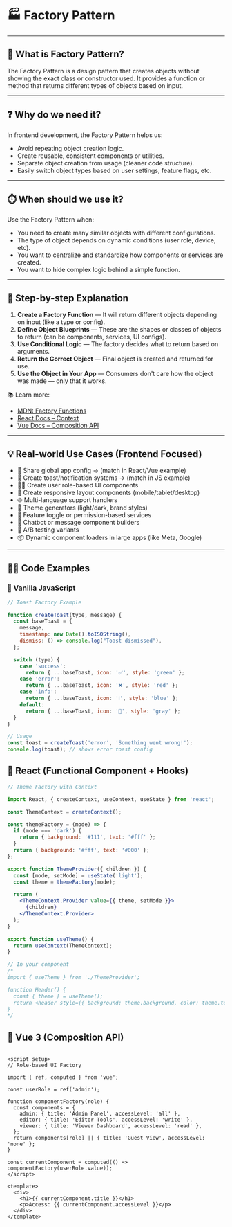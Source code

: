 # 🏭 Factory Pattern

---

## 🧩 What is Factory Pattern?

The Factory Pattern is a design pattern that creates objects without showing the exact class or constructor used. It provides a function or method that returns different types of objects based on input.

---

## ❓ Why do we need it?

In frontend development, the Factory Pattern helps us:

- Avoid repeating object creation logic.
- Create reusable, consistent components or utilities.
- Separate object creation from usage (cleaner code structure).
- Easily switch object types based on user settings, feature flags, etc.

---

## ⏱️ When should we use it?

Use the Factory Pattern when:

- You need to create many similar objects with different configurations.
- The type of object depends on dynamic conditions (user role, device, etc).
- You want to centralize and standardize how components or services are created.
- You want to hide complex logic behind a simple function.

---

## 🧪 Step-by-step Explanation

1. **Create a Factory Function** — It will return different objects depending on input (like a type or config).
2. **Define Object Blueprints** — These are the shapes or classes of objects to return (can be components, services, UI configs).
3. **Use Conditional Logic** — The factory decides what to return based on arguments.
4. **Return the Correct Object** — Final object is created and returned for use.
5. **Use the Object in Your App** — Consumers don't care how the object was made — only that it works.

📚 Learn more:
- [MDN: Factory Functions](https://developer.mozilla.org/en-US/docs/Web/JavaScript/Reference/Functions/Arrow_functions)
- [React Docs – Context](https://react.dev/learn/passing-data-deeply-with-context)
- [Vue Docs – Composition API](https://vuejs.org/guide/extras/composition-api-faq.html)

---

## 💡 Real-world Use Cases (Frontend Focused)

- 🧭 Share global app config → (match in React/Vue example)
- 📢 Create toast/notification systems → (match in JS example)
- 🧑‍🔧 Create user role-based UI components
- 📱 Create responsive layout components (mobile/tablet/desktop)
- 🌐 Multi-language support handlers
- 🎨 Theme generators (light/dark, brand styles)
- 🔐 Feature toggle or permission-based services
- 💬 Chatbot or message component builders
- 🧪 A/B testing variants
- 📦 Dynamic component loaders in large apps (like Meta, Google)

---

## 🧑‍💻 Code Examples

### 🔹 Vanilla JavaScript

```js
// Toast Factory Example

function createToast(type, message) {
  const baseToast = {
    message,
    timestamp: new Date().toISOString(),
    dismiss: () => console.log("Toast dismissed"),
  };

  switch (type) {
    case 'success':
      return { ...baseToast, icon: '✅', style: 'green' };
    case 'error':
      return { ...baseToast, icon: '❌', style: 'red' };
    case 'info':
      return { ...baseToast, icon: 'ℹ️', style: 'blue' };
    default:
      return { ...baseToast, icon: '🔔', style: 'gray' };
  }
}

// Usage
const toast = createToast('error', 'Something went wrong!');
console.log(toast); // shows error toast config
```

## 🔹 React (Functional Component + Hooks)

```jsx
// Theme Factory with Context

import React, { createContext, useContext, useState } from 'react';

const ThemeContext = createContext();

const themeFactory = (mode) => {
  if (mode === 'dark') {
    return { background: '#111', text: '#fff' };
  }
  return { background: '#fff', text: '#000' };
};

export function ThemeProvider({ children }) {
  const [mode, setMode] = useState('light');
  const theme = themeFactory(mode);

  return (
    <ThemeContext.Provider value={{ theme, setMode }}>
      {children}
    </ThemeContext.Provider>
  );
}

export function useTheme() {
  return useContext(ThemeContext);
}

// In your component
/*
import { useTheme } from './ThemeProvider';

function Header() {
  const { theme } = useTheme();
  return <header style={{ background: theme.background, color: theme.text }}>My App</header>;
}
*/
```

## 🔹 Vue 3 (Composition API)

```vue

<script setup>
// Role-based UI Factory

import { ref, computed } from 'vue';

const userRole = ref('admin');

function componentFactory(role) {
  const components = {
    admin: { title: 'Admin Panel', accessLevel: 'all' },
    editor: { title: 'Editor Tools', accessLevel: 'write' },
    viewer: { title: 'Viewer Dashboard', accessLevel: 'read' },
  };
  return components[role] || { title: 'Guest View', accessLevel: 'none' };
}

const currentComponent = computed(() => componentFactory(userRole.value));
</script>

<template>
  <div>
    <h1>{{ currentComponent.title }}</h1>
    <p>Access: {{ currentComponent.accessLevel }}</p>
  </div>
</template>
```
